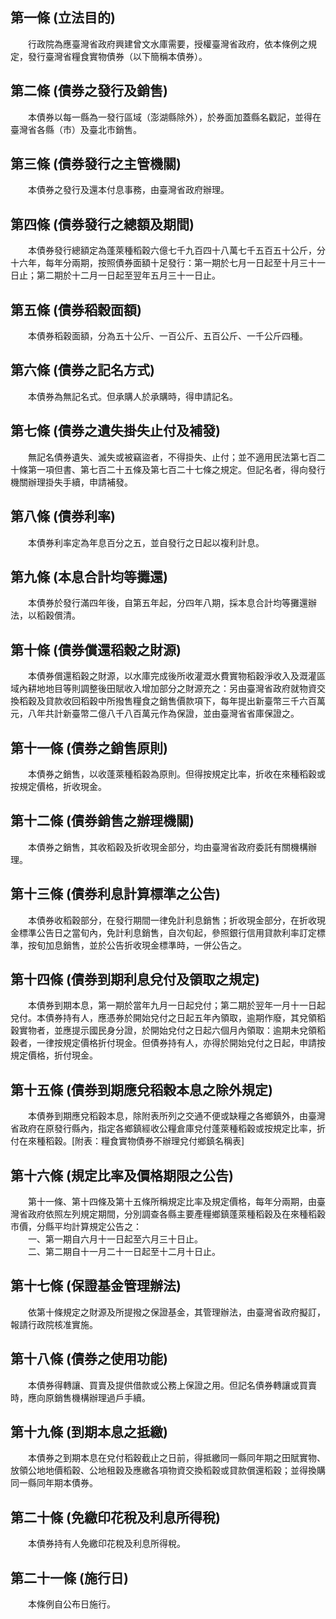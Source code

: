 第一條 (立法目的)
-----------------
　　行政院為應臺灣省政府興建曾文水庫需要，授權臺灣省政府，依本條例之規定，發行臺灣省糧食實物債券（以下簡稱本債券）。  


第二條 (債券之發行及銷售)
-------------------------
　　本債券以每一縣為一發行區域（澎湖縣除外），於券面加蓋縣名戳記，並得在臺灣省各縣（市）及臺北市銷售。  


第三條 (債券發行之主管機關)
---------------------------
　　本債券之發行及還本付息事務，由臺灣省政府辦理。  


第四條 (債券發行之總額及期間)
-----------------------------
　　本債券發行總額定為蓬萊種稻穀六億七千九百四十八萬七千五百五十公斤，分十六年，每年分兩期，按照債券面額十足發行：第一期於七月一日起至十月三十一日止；第二期於十二月一日起至翌年五月三十一日止。  


第五條 (債券稻穀面額)
---------------------
　　本債券稻穀面額，分為五十公斤、一百公斤、五百公斤、一千公斤四種。  


第六條 (債券之記名方式)
-----------------------
　　本債券為無記名式。但承購人於承購時，得申請記名。  


第七條 (債券之遺失掛失止付及補發)
---------------------------------
　　無記名債券遺失、滅失或被竊盜者，不得掛失、止付；並不適用民法第七百二十條第一項但書、第七百二十五條及第七百二十七條之規定。但記名者，得向發行機關辦理掛失手續，申請補發。  


第八條 (債券利率)
-----------------
　　本債券利率定為年息百分之五，並自發行之日起以複利計息。  


第九條 (本息合計均等攤還)
-------------------------
　　本債券於發行滿四年後，自第五年起，分四年八期，採本息合計均等攤還辦法，以稻穀償清。  


第十條 (債券償還稻穀之財源)
---------------------------
　　本債券償還稻穀之財源，以水庫完成後所收灌溉水費實物稻穀淨收入及溉灌區域內耕地地目等則調整後田賦收入增加部分之財源充之：另由臺灣省政府就物資交換稻穀及貸款收回稻穀中所撥售糧食之銷售價款項下，每年提出新臺幣三千六百萬元，八年共計新臺幣二億八千八百萬元作為保證，並由臺灣省省庫保證之。  


第十一條 (債券之銷售原則)
-------------------------
　　本債券之銷售，以收蓬萊種稻穀為原則。但得按規定比率，折收在來種稻穀或按規定價格，折收現金。  


第十二條 (債券銷售之辦理機關)
-----------------------------
　　本債券之銷售，其收稻穀及折收現金部分，均由臺灣省政府委託有關機構辦理。  


第十三條 (債券利息計算標準之公告)
---------------------------------
　　本債券收稻穀部分，在發行期間一律免計利息銷售；折收現金部分，在折收現金標準公告日之當旬內，免計利息銷售，自次旬起，參照銀行信用貸款利率訂定標準，按旬加息銷售，並於公告折收現金標準時，一併公告之。  


第十四條 (債券到期利息兌付及領取之規定)
---------------------------------------
　　本債券到期本息，第一期於當年九月一日起兌付；第二期於翌年一月十一日起兌付。本債券持有人，應憑券於開始兌付之日起五年內領取，逾期作廢，其兌領稻穀實物者，並應提示國民身分證，於開始兌付之日起六個月內領取：逾期未兌領稻穀者，一律按規定價格折付現金。但債券持有人，亦得於開始兌付之日起，申請按規定價格，折付現金。  


第十五條 (債券到期應兌稻穀本息之除外規定)
-----------------------------------------
　　本債券到期應兌稻穀本息，除附表所列之交通不便或缺糧之各鄉鎮外，由臺灣省政府在原發行縣內，指定各鄉鎮經收公糧倉庫兌付蓬萊種稻穀或按規定比率，折付在來種稻穀。[附表：糧食實物債券不辦理兌付鄉鎮名稱表]  


第十六條 (規定比率及價格期限之公告)
-----------------------------------
　　第十一條、第十四條及第十五條所稱規定比率及規定價格，每年分兩期，由臺灣省政府依照左列規定期間，分別調查各縣主要產糧鄉鎮蓬萊種稻穀及在來種稻穀市價，分縣平均計算規定公告之：  
　　一、第一期自六月十一日起至六月三十日止。  
　　二、第二期自十一月二十一日起至十二月十日止。  


第十七條 (保證基金管理辦法)
---------------------------
　　依第十條規定之財源及所提撥之保證基金，其管理辦法，由臺灣省政府擬訂，報請行政院核准實施。  


第十八條 (債券之使用功能)
-------------------------
　　本債券得轉讓、買賣及提供借款或公務上保證之用。但記名債券轉讓或買賣時，應向原銷售機構辦理過戶手續。  


第十九條 (到期本息之抵繳)
-------------------------
　　本債券之到期本息在兌付稻穀截止之日前，得抵繳同一縣同年期之田賦實物、放領公地地價稻穀、公地租穀及應繳各項物資交換稻穀或貸款償還稻穀；並得換購同一縣同年期本債券。  


第二十條 (免繳印花稅及利息所得稅)
---------------------------------
　　本債券持有人免繳印花稅及利息所得稅。  


第二十一條 (施行日)
-------------------
　　本條例自公布日施行。